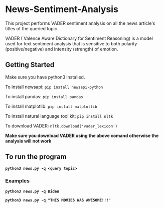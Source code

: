 # News-Sentiment-Analysis

This project performs VADER sentiment analysis on all the news article's titles of the queried topic.

VADER ( Valence Aware Dictionary for Sentiment Reasoning) is a model used for text sentiment analysis that is sensitive to both polarity (positive/negative) and intensity (strength) of emotion.


## Getting Started

Make sure you have python3 installed.

To install newsapi: ```pip install newsapi-python```

To install pandas: ```pip install pandas```

To install matplotlib: ```pip install matplotlib```

To install natural language tool kit: ```pip install nltk```

To download VADER: ```nltk.download('vader_lexicon')```

<b>Make sure you download VADER using the above comand otherwise the analysis will not work<b>
  
## To run the program
  

```python3 news.py -q <query topic>```
  
### Examples
  
```python3 news.py -q Biden```

```python3 news.py -q "THIS MOVIES WAS AWESOME!!!"```
  
